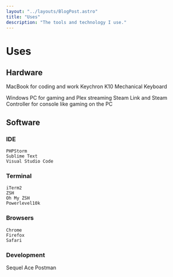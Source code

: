 ```yaml
---
layout: "../layouts/BlogPost.astro"
title: "Uses"
description: "The tools and technology I use."
---
```


# Uses

## Hardware
MacBook for coding and work
Keychron K10 Mechanical Keyboard

Windows PC for gaming and Plex streaming
Steam Link and Steam Controller for console like gaming on the PC

## Software
### IDE
    PHPStorm
    Sublime Text
    Visual Studio Code

### Terminal
    iTerm2
    ZSH
    Oh My ZSH
    Powerlevel10k

### Browsers
    Chrome
    Firefox
    Safari
    
### Development


Sequel Ace
Postman

